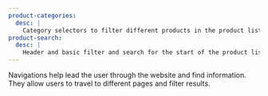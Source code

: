 ```yaml
---
product-categories:
  desc: |
    Category selectors to filter different products in the product list.
product-search:
  desc: |
    Header and basic filter and search for the start of the product list.
---
```


Navigations help lead the user through the website and find information. They allow users to travel to different pages and filter results.
